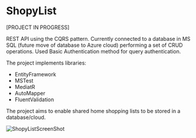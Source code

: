 # ShopyList

[PROJECT IN PROGRESS]

REST API using the CQRS pattern. 
Currently connected to a database in MS SQL (future move of database to Azure cloud) performing a set of CRUD operations. 
Used Basic Authentication method for query authentication.

The project implements libraries:
- EntityFramework
- MSTest
- MediatR
- AutoMapper
- FluentValidation

The project aims to enable shared home shopping lists to be stored in a database/cloud.

![ShopyListScreenShot](https://github.com/Robert-Majer/ShopyList/assets/118968601/03b35ebe-4a9a-4990-afd0-dadca9daa8ea)
